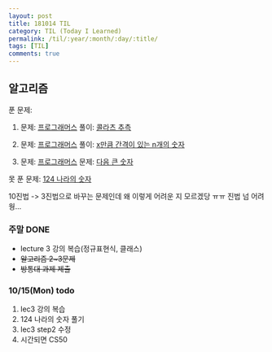 ```yaml
---
layout: post
title: 181014 TIL
category: TIL (Today I Learned)
permalink: /til/:year/:month/:day/:title/
tags: [TIL]
comments: true
---
```


## 알고리즘

푼 문제: 
1) 문제: [프로그래머스](https://programmers.co.kr/learn/courses/30/lessons/12943?language=javascript) 풀이: [콜라츠 추측](https://gist.github.com/developersoom/1a3083d657d63a7c6e96262542ccaac0)

2) 문제: [프로그래머스](https://programmers.co.kr/learn/courses/30/lessons/12954?language=javascript) 풀이: [x만큼 간격이 있는 n개의 숫자](https://gist.github.com/developersoom/318c50f5d9392a58ef078a890bbcf343)

3) 문제: [프로그래머스](https://programmers.co.kr/learn/courses/30/lessons/12911?language=javascript)
문제: [다음 큰 숫자](https://gist.github.com/developersoom/b9aa162c2f4f26e2eb4f866198a662a0)

못 푼 문제: 
[124 나라의 숫자](https://programmers.co.kr/learn/courses/30/lessons/12899?language=javascript)

10진법 -> 3진법으로 바꾸는 문제인데 왜 이렇게 어려운 지 모르겠당 ㅠㅠ 진법 넘 어려웡... 

### **주말 DONE**
- lecture 3 강의 복습(정규표현식, 클래스)
- ~~알고리즘 2~3문제~~
- ~~방통대 과제 제출~~

### **10/15(Mon) todo**
1. lec3 강의 복습
2. 124 나라의 숫자 풀기
3. lec3 step2 수정
4. 시간되면 CS50 
